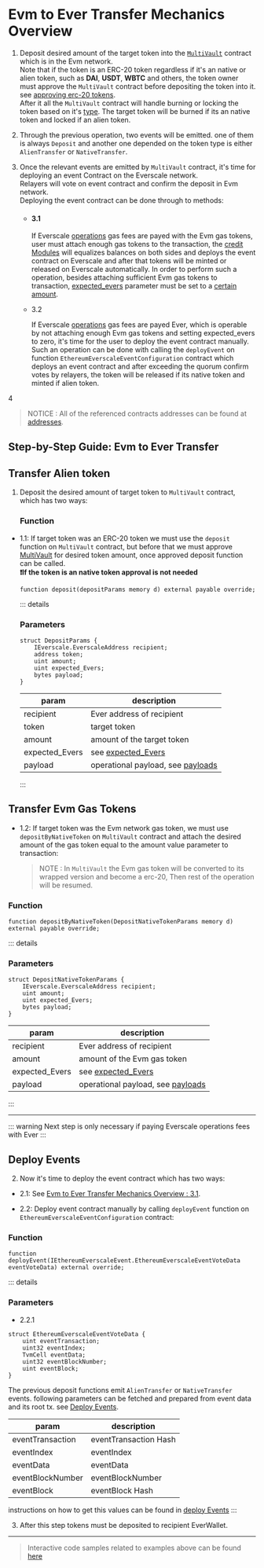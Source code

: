 # Evm to Ever Transfer Mechanics Overview

1.  Deposit desired amount of the target token into the [`MultiVault`](./addresses.md#contractaddresses) contract which is in the Evm network.\
    Note that if the token is an ERC-20 token regardless if it's an native or alien token, such as **DAI**, **USDT**, **WBTC** and others, the token owner must approve the `MultiVault` contract before depositing the token into it. see [approving erc-20 tokens](./Concepts/Operations.md#approving-erc-20-tokens).\
    After it all the `MultiVault` contract will handle burning or locking the token based on it's [type](./Concepts/TokenTypes.md).
    The target token will be burned if its an native token and locked if an alien token.

2.  Through the previous operation, two events will be emitted. one of them is always `Deposit` and another one depended on the token type is either `AlienTransfer` or `NativeTransfer`.

3.  Once the relevant events are emitted by `MultiVault` contract, it's time for deploying an event Contract on the Everscale network.\
     Relayers will vote on event contract and confirm the deposit in Evm network.\
     Deploying the event contract can be done through to methods:

    - #### 3.1

      If Everscale [operations](./Concepts/Operations.md#Ever-network-operations) gas fees are payed with the Evm gas tokens, user must attach enough gas tokens to the transaction, the [credit Modules](./Concepts/CreditModules.md) will equalizes balances on both sides and deploys the event contract on Everscale and after that tokens will be minted or released on Everscale automatically.
      In order to perform such a operation, besides attaching sufficient Evm gas tokens to transaction, [expected_evers](./Concepts/Operations.md#event-contract-deploy-value-expected_Evers) parameter must be set to a [certain amount](FAQ.md#how-to-set-expected_Evers).

    - 3.2

      If Everscale [operations](./Concepts/Operations.md#Ever-network-operations) gas fees are payed Ever, which is operable by not attaching enough Evm gas tokens and setting expected_evers to zero, it's time for the user to deploy the event contract manually. Such an operation can be done with calling the `deployEvent` on function `EthereumEverscaleEventConfiguration` contract which deploys an event contract and after exceeding the quorum confirm votes by relayers, the token will be released if its native token and minted if alien token.

4

> NOTICE : All of the referenced contracts addresses can be found at [addresses](./addresses.md).

## Step-by-Step Guide: Evm to Ever Transfer

## Transfer Alien token

1. Deposit the desired amount of target token to `MultiVault` contract, which has two ways:

   ### Function

- 1.1: If target token was an ERC-20 token we must use the `deposit` function on `MultiVault` contract,
  but before that we must approve [MultiVault](./addresses.md#Evm-smart-contracts) for desired token amount, once approved deposit function can be called.\
   **❗If the token is an native token approval is not needed**

  ```solidity
  function deposit(depositParams memory d) external payable override;
  ```

  ::: details

  ### Parameters

  ```solidity
  struct DepositParams {
      IEverscale.EverscaleAddress recipient;
      address token;
      uint amount;
      uint expected_Evers;
      bytes payload;
  }
  ```

  | param          | description                                                                               |
  | -------------- | ----------------------------------------------------------------------------------------- |
  | recipient      | Ever address of recipient                                                                 |
  | token          | target token                                                                              |
  | amount         | amount of the target token                                                                |
  | expected_Evers | see [expected_Evers](./Concepts/Operations.md#event-contract-deploy-value-expected_Evers) |
  | payload        | operational payload, see [payloads](./Concepts/Payloads.md#payloads)                      |

  :::

## Transfer Evm Gas Tokens

- 1.2: If target token was the Evm network gas token, we must use `depositByNativeToken` on `MultiVault` contract and attach the desired amount of the gas token equal to the amount value parameter to transaction:

  > NOTE : In `MultiVault` the Evm gas token will be converted to its wrapped version and become a erc-20, Then rest of the operation will be resumed.

### Function

```solidity
function depositByNativeToken(DepositNativeTokenParams memory d) external payable override;
```

::: details

### Parameters

```solidity
struct DepositNativeTokenParams {
    IEverscale.EverscaleAddress recipient;
    uint amount;
    uint expected_Evers;
    bytes payload;
}
```

| param          | description                                                                               |
| -------------- | ----------------------------------------------------------------------------------------- |
| recipient      | Ever address of recipient                                                                 |
| amount         | amount of the Evm gas token                                                               |
| expected_Evers | see [expected_Evers](./Concepts/Operations.md#event-contract-deploy-value-expected_Evers) |
| payload        | operational payload, see [payloads](./Concepts/Payloads.md#payloads)                      |

:::

---

::: warning
Next step is only necessary if paying Everscale operations fees with Ever
:::

## Deploy Events

2. Now it's time to deploy the event contract which has two ways:

- 2.1: See [Evm to Ever Transfer Mechanics Overview : 3.1](#_3-1).

- 2.2: Deploy event contract manually by calling `deployEvent` function on `EthereumEverscaleEventConfiguration` contract:

### Function

```solidity
function deployEvent(IEthereumEverscaleEvent.EthereumEverscaleEventVoteData eventVoteData) external override;
```

::: details

### Parameters

- 2.2.1

```solidity
struct EthereumEverscaleEventVoteData {
    uint eventTransaction;
    uint32 eventIndex;
    TvmCell eventData;
    uint32 eventBlockNumber;
    uint eventBlock;
}
```

The previous deposit functions emit `AlienTransfer` or `NativeTransfer` events. following parameters can be fetched and prepared from event data and its root tx. see [Deploy Events](../src/codeSamples/md/EvmToEver/DeployEvents/Toc.md).

| param            | description           |
| ---------------- | --------------------- |
| eventTransaction | eventTransaction Hash |
| eventIndex       | eventIndex            |
| eventData        | eventData             |
| eventBlockNumber | eventBlockNumber      |
| eventBlock       | eventBlock Hash       |

instructions on how to get this values can be found in [deploy Events](../.../../src/codeSamples/md/EvmToEver/DeployEvents/Toc.md)
:::

3. After this step tokens must be deposited to recipient EverWallet.

---

> Interactive code samples related to examples above can be found [here](../src/codeSamples/md/EvmToEver/workFlow.md)
